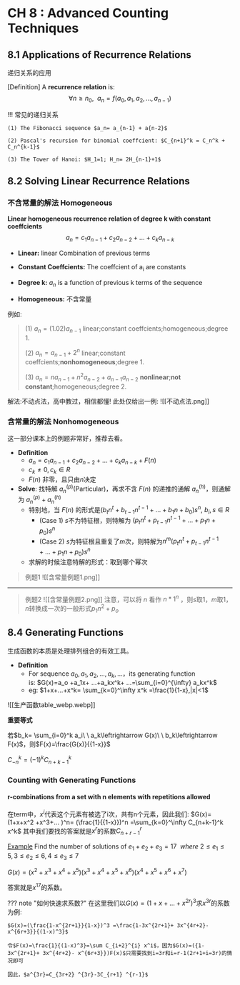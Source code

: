 # CH 8 : Advanced Counting Techniques
## 8.1 Applications of Recurrence Relations
递归关系的应用

[Definition] A **recurrence relation** is:
$$
\forall n\ge n_0,\ \ a_n=f( a_0, a_1, a_2,..., a_{n-1}) 
$$

!!! 常见的递归关系

	(1) The Fibonacci sequence $a_n= a_{n-1} + a{n-2}$
	
	(2) Pascal's recursion for binomial coeffcient: $C_{n+1}^k = C_n^k + C_n^{k-1}$
	
	(3) The Tower of Hanoi: $H_1=1; H_n= 2H_{n-1}+1$

## 8.2 Solving Linear Recurrence Relations

### 不含常量的解法 Homogeneous

**Linear homogeneous recurrence relation of degree k with constant coeffcients**
$$
a_n= c_1 a_{n-1}+ c_2 a_{n-2}+...+ c_k a_{n-k}
$$

- **Linear:**
linear Combination of previous terms

- **Constant Coeffcients:**
The coeffcient of a<sub>i</sub> are constants

- **Degree k:**
$a_n$ is a function of previous k terms of the sequence

- **Homogeneous:**
不含常量


例如:
> (1) $a_n=(1.02) a_{n-1}$ linear;constant coeffcients;homogeneous;degree 1.
> 
> (2) $a_n= a_{n-1}+2^n$ linear;constant coeffcients;**nonhomogeneous**;degree 1.
> 
> (3) $a_n = na_{n-1}+ n^2a_{n-2}+ a_{n-1} a_{n-2}$  **nonlinear**;**not constant**;homogeneous;degree 2.


解法:不动点法，高中教过，相信都懂!
此处仅给出一例:
![[不动点法.png]]

### 含常量的解法 Nonhomogeneous

这一部分课本上的例题非常好，推荐去看。

- **Definition**
    - $a_n =c_1 a_{n-1}+ c_2 a_{n-2}+ ...+c_k a_{n-k} +F(n)$
    - $c_k\ne 0,c_k\in R$
    - $F(n)$ 非零，且只由$n$决定
- **Solve**: 找特解 $a_n^{(p)}$(Particular)，再求不含 $F(n)$ 的递推的通解 $a_n^{(h)}$，则通解为 $a_n^{(p)} + a_n^{(h)}$
    - 特别地，当 $F(n)$ 的形式是$(b_tn^t +b_{t-1}n^{t-1} +...+b_1n+ b_0)s^n,\ b_i,s\in R$
        - (Case 1) $s$不为特征根，则特解为 $(p_tn^t +p_{t-1}n^{t-1} +...+p_1n+ p_0)s^n$
        - (Case 2) $s$为特征根且重复了$m$次，则特解为$n^m (p_tn^t +p_{t-1}n^{t-1} +...+p_1n+ p_0)s^n$
    - 求解的时候注意特解的形式：取到哪个幂次

> 例题1
> ![[含常量例题1.png]]


--- 


> 例题2
> ![[含常量例题2.png]]
> 注意，可以将 $n$ 看作 $n*1^n$ ，则$s$取1，$m$取1，$n$转换成一次的一般形式$p_1n^2 +p_o$



## 8.4 Generating Functions

生成函数的本质是处理排列组合的有效工具。

- **Definition**
    - For sequence $a_0, a_1, a_2, ...,a_k,...$，its generating function is: $G(x)=a_o +a_1x+ ...+a_kx^k+ ...=\sum_{i=0}^{\infty} a_kx^k$
    - eg: $1+x+...+x^k= \sum_{k=0}^\infty x^k =\frac{1}{1-x},|x|<1$


![[生产函数table_webp.webp]]

**重要等式**

若$b_k= \sum_{i=0}^k a_i\ \ a_k\leftrightarrow G(x)\ \ b_k\leftrightarrow F(x)$，则$F(x)=\frac{G(x)}{{1-x}}$

$C_{-n}^k =(-1)^k C_{n+k-1}^k$

### Counting with Generating Functions

#### r-combinations from a set with n elements with repetitions allowed

在term中，$x^i$代表这个元素有被选了i次，共有n个元素，因此我们:
$G(x)=(1+x+x^2 +x^3+... )^n= (\frac{1}{{1-x}})^n =\sum_{k=0}^\infty C_{n+k-1}^k x^k$
其中我们要找的答案就是$x^r$的系数$C_{n+r-1}^r$

[Example](#)
Find the number of solutions of $e_1+ e_2+ e_3 =17\ \ where\ 2\le e_1\le 5,3\le e_2\le 6,4\le e_3\le 7$

$G(x)=(x^2+ x^3 +x^4+ x^5)( x^3 +x^4+ x^5+ x^6)( x^4+ x^5 +x^6+ x^7)$

答案就是$x^{17}$的系数。

??? note "如何快速求系数?"
	在这里我们以$G(x)=(1+x+...+x^{2r} )^3$求$x^{3r}$的系数为例:
	
	$G(x)=(\frac{1-x^{2r+1}}{1-x})^3 =\frac{1-3x^{2r+1}+ 3x^{4r+2}- x^{6r+3}}{(1-x)^3}$
	
	令$F(x)=\frac{1}{(1-x)^3}=\sum C_{i+2}^{i} x^i$，因为$G(x)=({1-3x^{2r+1}+ 3x^{4r+2}- x^{6r+3}})F(x)$只需要找到i=3r和i=r-1(2r+1+i=3r)的情况即可
	
	因此，$a^{3r}=C_{3r+2} ^{3r}-3C_{r+1} ^{r-1}$


